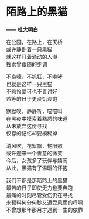 # 陌路上的黑猫

**—— 杜大明白**

在公园，在路上，在天桥  
或许静卧着一只黑猫  
就这样盯着涌动的人潮    
搜索曾跟随的步调    

不哀嚎，不抓狂，不咆哮  
也就是这样一只黑猫  
不惹怜爱可也不善讨好    
苦等的日子更没饥没饱    

默默嗅，静静听，喵喵叫  
在黑夜中摸索着熟悉的味道    
从未放弃这份寻找    
仅存的记忆却要模糊掉    

清风吹，花絮飘，艳阳照  
或许迎来一个善意的微笑  
今后，女孩多了玩伴与嬉闹    
从此，黑猫有了温暖的怀抱    

我们不都是那陌路上的黑猫    
最苦的日子即使无力也要奔跑  
最痛的时刻尽管受伤仍在寻找    
未预料何分何秒又遭受风雨的呼啸  
不曾想那年那月才遇到一生的依靠  
